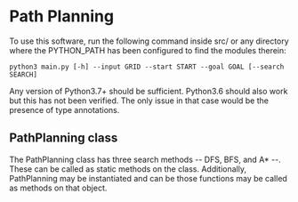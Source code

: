 # Path Planning
To use this software, run the following command inside src/ or any directory where
the PYTHON_PATH has been configured to find the modules therein:

`python3 main.py [-h] --input GRID --start START --goal GOAL [--search SEARCH]`

Any version of Python3.7+ should be sufficient. Python3.6 should also work but this
has not been verified. The only issue in that case would be the presence of type
annotations.

## PathPlanning class
The PathPlanning class has three search methods -- DFS, BFS, and A* --. These can be
called as static methods on the class. Additionally, PathPlanning may be instantiated and 
can be those functions may be called as methods on that object.